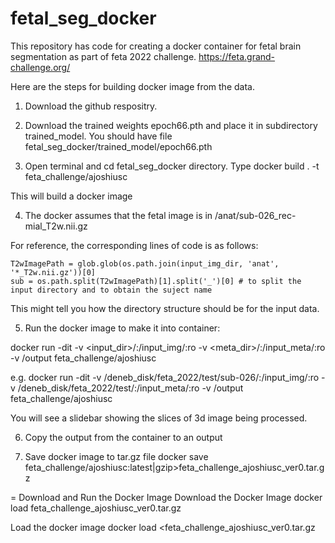 # fetal_seg_docker
This repository has code for creating a docker container for fetal brain segmentation as part of feta 2022 challenge.
https://feta.grand-challenge.org/

Here are the steps for building docker image from the data.

1. Download the github respositry.

2. Download the trained weights epoch66.pth and place it in subdirectory trained_model. You should have file fetal_seg_docker/trained_model/epoch66.pth

3. Open terminal and cd fetal_seg_docker directory. Type
docker build . -t feta_challenge/ajoshiusc

This will build a docker image

4. The docker assumes that the fetal image is in 
<subdir>/anat/sub-026_rec-mial_T2w.nii.gz

For reference, the corresponding lines of code is as follows:

    T2wImagePath = glob.glob(os.path.join(input_img_dir, 'anat', '*_T2w.nii.gz'))[0]
    sub = os.path.split(T2wImagePath)[1].split('_')[0] # to split the input directory and to obtain the suject name

This might tell you how the directory structure should be for the input data.

5. Run the docker image to make it into container:

 docker run -dit -v <input_dir>/:/input_img/:ro -v <meta_dir>/:/input_meta/:ro -v /output feta_challenge/ajoshiusc

e.g. 
 docker run -dit -v /deneb_disk/feta_2022/test/sub-026/:/input_img/:ro -v /deneb_disk/feta_2022/test/:/input_meta/:ro -v /output feta_challenge/ajoshiusc

You will see a slidebar showing the slices of 3d image being processed.

6. Copy the output from the container to an output 


7. Save docker image to tar.gz file
docker save feta_challenge/ajoshiusc:latest|gzip>feta_challenge_ajoshiusc_ver0.tar.gz


= Download and Run the Docker Image
Download the Docker Image docker load feta_challenge_ajoshiusc_ver0.tar.gz

Load the docker image docker load <feta_challenge_ajoshiusc_ver0.tar.gz

